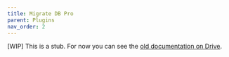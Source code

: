 ```yaml
---
title: Migrate DB Pro
parent: Plugins
nav_order: 2
---
```

[WIP] This is a stub.
For now you can see the
[old documentation on Drive](https://docs.google.com/document/d/1Gxab3NiFqSD7YL1e73aKlypNHIFIpSOsJyu5OYQbSr8/edit).
